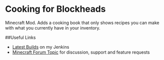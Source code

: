 Cooking for Blockheads
======================

Minecraft Mod. Adds a cooking book that only shows recipes you can make with what you currently have in your inventory.

##Useful Links
* [Latest Builds](http://jenkins.blay09.net) on my Jenkins
* [Minecraft Forum Topic](http://www.minecraftforum.net/forums/mapping-and-modding/minecraft-mods/2447416-cooking-for-blockheads-what-can-i-cook-right-now) for discussion, support and feature requests
